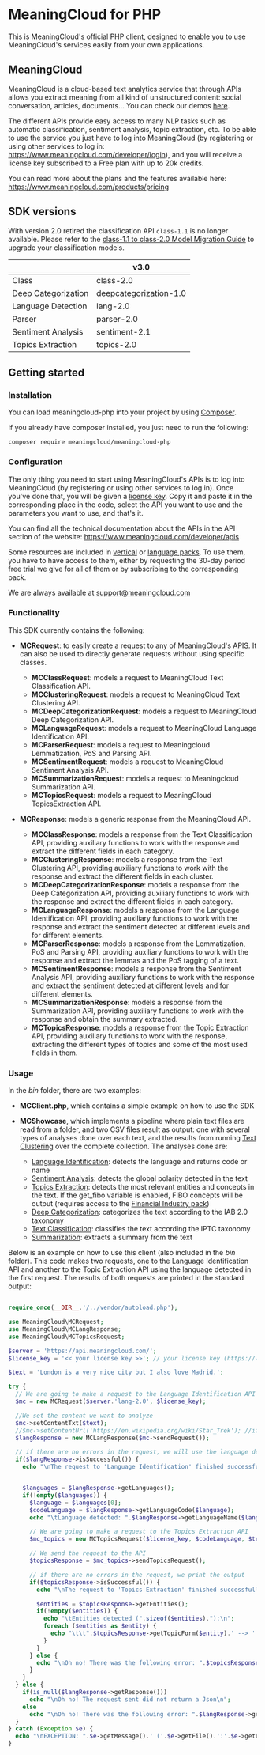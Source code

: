 # MeaningCloud for PHP

This is MeaningCloud's official PHP client, designed to enable you to use MeaningCloud's services easily from your own applications.

## MeaningCloud

MeaningCloud is a cloud-based text analytics service that through APIs allows you extract meaning from all kind of unstructured content: social conversation, articles, documents... You can check our demos [here](https://www.meaningcloud.com/demos).

The different APIs provide easy access to many NLP tasks such as automatic classification, sentiment analysis, topic extraction, etc. To be able to use the service you just have to log into MeaningCloud (by registering or using other services to log in: https://www.meaningcloud.com/developer/login), and you will receive a license key subscribed to a Free plan with up to 20k credits.

You can read more about the plans and the features available here: https://www.meaningcloud.com/products/pricing

## SDK versions

With version 2.0 retired the classification API `class-1.1` is no longer available. Please refer to the
[class-1.1 to class-2.0 Model Migration Guide](https://www.meaningcloud.com/blog/text-classification-20-migration-guide)
to upgrade your classification models.

|                     | v3.0                   |
|---------------------|------------------------|
| Class               | class-2.0              |
| Deep Categorization | deepcategorization-1.0 |
| Language Detection  | lang-2.0               |
| Parser              | parser-2.0             |
| Sentiment Analysis  | sentiment-2.1          |
| Topics Extraction   | topics-2.0             |

## Getting started

### Installation

You can load meaningcloud-php into your project by using [Composer](https://getcomposer.org/).

If you already have composer installed, you just need to run the following:

``` 
composer require meaningcloud/meaningcloud-php
```

### Configuration

The only thing you need to start using MeaningCloud's APIs is to log into MeaningCloud (by registering or using other services to log in). Once you've done that, you will be given a [license key](https://www.meaningcloud.com/developer/account/subscription). Copy it and paste it in the corresponding place in the code, select the API you want to use and the parameters you want to use, and that's it.

You can find all the technical documentation about the APIs in the API section of the website: https://www.meaningcloud.com/developer/apis

Some resources are included in [vertical](https://www.meaningcloud.com/developer/documentation/vertical-packs) or [language packs](https://www.meaningcloud.com/developer/documentation/language-packs). To use them, you have to have access to them, either by requesting the 30-day period free trial we give for all of them or by subscribing to the corresponding pack.

We are always available at support@meaningcloud.com


### Functionality

This SDK currently contains the following:
- **MCRequest**: to easily create a request to any of MeaningCloud's APIS. It can also be used to directly generate requests without using specific classes.
    - **MCClassRequest**: models a request to MeaningCloud Text Classification API.
    - **MCClusteringRequest**: models a request to MeaningCloud Text Clustering API.
    - **MCDeepCategorizationRequest**: models a request to MeaningCloud Deep Categorization API.
    - **MCLanguageRequest**: models a request to MeaningCloud Language Identification API.
    - **MCParserRequest**: models a request to Meaningcloud Lemmatization, PoS and Parsing API.
    - **MCSentimentRequest**: models a request to MeaningCloud Sentiment Analysis API.
    - **MCSummarizationRequest**: models a request to Meaningcloud Summarization API.
    - **MCTopicsRequest**: models a request to MeaningCloud TopicsExtraction API.

- **MCResponse**: models a generic response from the MeaningCloud API.
    - **MCClassResponse**: models a response from the Text Classification API, providing auxiliary functions to work with the response and extract the different fields in each category.
    - **MCClusteringResponse**: models a response from the Text Clustering API, providing auxiliary functions to work with the response and extract the different fields in each cluster.
    - **MCDeepCategorizationResponse**: models a response from the Deep Categorization API, providing auxiliary functions to work with the response and extract the different fields in each category.
    - **MCLanguageResponse**: models a response from the Language Identification API, providing auxiliary functions to work with the response and extract the sentiment detected at different levels and for different elements.
    - **MCParserResponse**: models a response from the Lemmatization, PoS and Parsing API, providing auxiliary functions to work with the response and extract the lemmas and the PoS tagging of a text.
    - **MCSentimentResponse**: models a response from the Sentiment Analysis API, providing auxiliary functions to work with the response and extract the sentiment detected at different levels and for different elements.
    - **MCSummarizationResponse**: models a response from the Summarization API, providing auxiliary functions to work with the response and obtain the summary extracted.
    - **MCTopicsResponse**: models a response from the Topic Extraction API, providing auxiliary functions to work with the response, extracting the different types of topics and some of the most used fields in them.
    
    
### Usage

In the *bin* folder, there are two examples:

- **MCClient.php**, which contains a simple example on how to use the SDK

- **MCShowcase**, which implements a pipeline where plain text files are read from a folder, and two CSV files result as output: one with several types of analyses done over each text, and the results from running [Text Clustering](https://www.meaningcloud.com/developer/text-clustering) over the complete collection. The analyses done are:
    - [Language Identification](https://www.meaningcloud.com/developer/language-identification): detects the language and returns code or name
    - [Sentiment Analysis](https://www.meaningcloud.com/developer/sentiment-analysis): detects the global polarity detected in the text
    - [Topics Extraction](https://www.meaningcloud.com/developer/topics-extraction): detects the most relevant entities and concepts in the text. If the get_fibo variable is enabled, FIBO concepts will be output (requires access to the [Financial Industry pack](https://www.meaningcloud.com/developer/documentation/vertical-packs#financial_industry))
    - [Deep Categorization](https://www.meaningcloud.com/developer/deep-categorization): categorizes the text according to the IAB 2.0 taxonomy
    - [Text Classification](https://www.meaningcloud.com/developer/text-classification): classifies the text according the IPTC taxonomy
    - [Summarization](https://www.meaningcloud.com/developer/summarization): extracts a summary from the text


Below is an example on how to use this client (also included in the _bin_ folder). This code makes two requests, one to the Language Identification API and another to the Topic Extraction API using the language detected in the first request. The results of both requests are printed in the standard output:

```php 

require_once(__DIR__.'/../vendor/autoload.php');

use MeaningCloud\MCRequest;
use MeaningCloud\MCLangResponse;
use MeaningCloud\MCTopicsRequest;

$server = 'https://api.meaningcloud.com/';
$license_key = '<< your license key >>'; // your license key (https://www.meaningcloud.com/developer/account/subscription)

$text = 'London is a very nice city but I also love Madrid.';

try {
  // We are going to make a request to the Language Identification API
  $mc = new MCRequest($server.'lang-2.0', $license_key);

  //We set the content we want to analyze
  $mc->setContentTxt($text);
  //$mc->setContentUrl('https://en.wikipedia.org/wiki/Star_Trek'); //if we want to analyze an URL
  $langResponse = new MCLangResponse($mc->sendRequest());

  // if there are no errors in the request, we will use the language detected to make a request to Sentiment and Topics
  if($langResponse->isSuccessful()) {
    echo "\nThe request to 'Language Identification' finished successfully!\n";


    $languages = $langResponse->getLanguages();
    if(!empty($languages)) {
      $language = $languages[0];
      $codeLanguage = $langResponse->getLanguageCode($language);
      echo "\tLanguage detected: ".$langResponse->getLanguageName($language).' ('.$codeLanguage.")\n";

      // We are going to make a request to the Topics Extraction API
      $mc_topics = new MCTopicsRequest($license_key, $codeLanguage, $text);

      // We send the request to the API
      $topicsResponse = $mc_topics->sendTopicsRequest();

      // if there are no errors in the request, we print the output
      if($topicsResponse->isSuccessful()) {
        echo "\nThe request to 'Topics Extraction' finished successfully!\n";

        $entities = $topicsResponse->getEntities();
        if(!empty($entities)) {
          echo "\tEntities detected (".sizeof($entities)."):\n";
          foreach ($entities as $entity) {
            echo "\t\t".$topicsResponse->getTopicForm($entity).' --> '.$topicsResponse->getTypeLastNode($topicsResponse->getOntoType($entity))."\n";
          }
        }
      } else {
        echo "\nOh no! There was the following error: ".$topicsResponse->getStatusMsg()."\n";
      }
    }
  } else {
    if(is_null($langResponse->getResponse()))
      echo "\nOh no! The request sent did not return a Json\n";
    else
      echo "\nOh no! There was the following error: ".$langResponse->getStatusMsg()."\n";
  }
} catch (Exception $e) {
  echo "\nEXCEPTION: ".$e->getMessage().' ('.$e->getFile().':'.$e->getLine().')'."\n\n";
}
```
